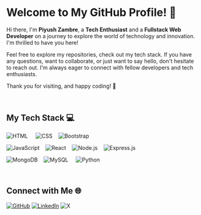 <!-- Welcome Message -->
# Welcome to My GitHub Profile! 👋

Hi there, I'm **Piyush Zambre**, a **Tech Enthusiast** and a **Fullstack Web Developer** on a journey to explore the world of technology and innovation. I'm thrilled to have you here!

Feel free to explore my repositories, check out my tech stack. If you have any questions, want to collaborate, or just want to say hello, don't hesitate to reach out. I'm always eager to connect with fellow developers and tech enthusiasts.

Thank you for visiting, and happy coding! 🚀

<br>



<!-- My Tech Stack 💻 -->
## My Tech Stack 💻

 ![HTML](https://img.shields.io/badge/HTML5-E34F26?style=for-the-badge&logo=html5&logoColor=white) &nbsp;&nbsp;&nbsp;     ![CSS](https://img.shields.io/badge/CSS3-1572B6?style=for-the-badge&logo=css3&logoColor=white)&nbsp;&nbsp;&nbsp;  ![Bootstrap](https://img.shields.io/badge/bootstrap-%238511FA.svg?style=for-the-badge&logo=bootstrap&logoColor=white)

![JavaScript](https://img.shields.io/badge/JavaScript-F7DF1E?style=for-the-badge&logo=javascript&logoColor=black)&nbsp;&nbsp;&nbsp;  ![React](https://img.shields.io/badge/React-5E5E5E?style=for-the-badge&logo=react&logoColor=61DAFB)&nbsp;&nbsp;&nbsp;  ![Node.js](https://img.shields.io/badge/node.js-68a063?style=for-the-badge&logo=node.js&logoColor=white)&nbsp;&nbsp;&nbsp;  ![Express.js](https://img.shields.io/badge/express.js-%234ea94b.svg?style=for-the-badge&logo=express&logoColor=%2361DAFB)

![MongoDB](https://img.shields.io/badge/MongoDB-%234ea94b.svg?style=for-the-badge&logo=mongodb&logoColor=white)&nbsp;&nbsp;&nbsp;  ![MySQL](https://img.shields.io/badge/mysql-%233A95E3.svg?style=for-the-badge&logo=mysql&logoColor=white) &nbsp;&nbsp;&nbsp; ![Python](https://img.shields.io/badge/python-3670A0?style=for-the-badge&logo=python&logoColor=ffdd54)

<br>

<!-- Connect with Me -->
## Connect with Me  🌐
[![GitHub](https://img.shields.io/badge/GitHub-100000?style=plastic&logo=github&logoColor=white)](https://github.com/Piyuz-89) [![LinkedIn](https://img.shields.io/badge/LinkedIn-0077B5?style=plastic&logo=linkedin&logoColor=white)](https://www.linkedin.com/in/piyush-zambre) ![X](https://img.shields.io/badge/X-000000?style=plastic&logo=x&logoColor=white)


